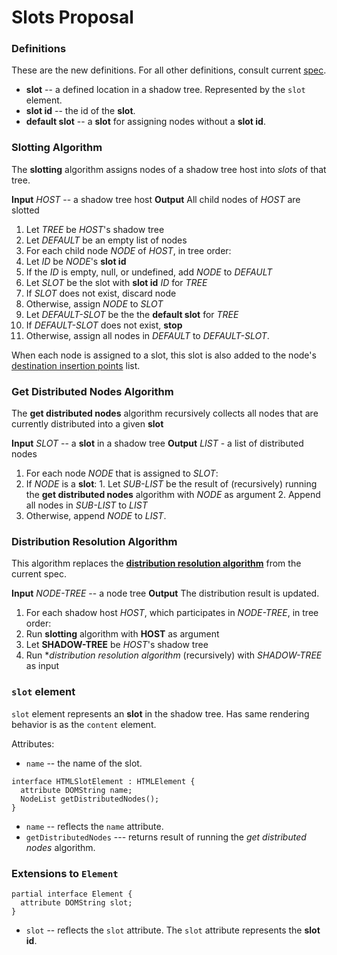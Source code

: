 # Slots Proposal

### Definitions

These are the new definitions. For all other definitions, consult current [spec](http://w3c.github.io/webcomponents/spec/shadow/).

* **slot** -- a defined location in a shadow tree. Represented by the ```slot``` element.
* **slot id** -- the id of the **slot**.
* **default slot** -- a **slot** for assigning nodes without a **slot id**.

### Slotting Algorithm

The **slotting** algorithm assigns nodes of a shadow tree host into *slots* of that tree.

**Input**
  *HOST* -- a shadow tree host
**Output**
  All child nodes of *HOST* are slotted

1. Let *TREE* be *HOST*'s shadow tree
2. Let *DEFAULT* be an empty list of nodes
3. For each child node *NODE* of *HOST*, in tree order:
  1. Let *ID* be *NODE*'s **slot id**
  2. If the *ID* is empty, null, or undefined, add *NODE* to *DEFAULT*
  3. Let *SLOT* be the slot with **slot id** *ID* for *TREE*
  4. If *SLOT* does not exist, discard node
  5. Otherwise, assign *NODE* to *SLOT*
4. Let *DEFAULT-SLOT* be the the **default slot** for *TREE*
5. If *DEFAULT-SLOT* does not exist, **stop**
6. Otherwise, assign all nodes in *DEFAULT* to *DEFAULT-SLOT*.

When each node is assigned to a slot, this slot is also added to the node's [destination insertion points](http://w3c.github.io/webcomponents/spec/shadow/#dfn-destination-insertion-points) list.

### Get Distributed Nodes Algorithm

The **get distributed nodes** algorithm recursively collects all nodes that are currently distributed into a given **slot**

**Input**
 *SLOT* -- a **slot** in a shadow tree
**Output**
 *LIST* - a list of distributed nodes

1. For each node *NODE* that is assigned to *SLOT*:
  1. If *NODE* is a **slot**:
    1. Let *SUB-LIST* be the result of (recursively) running the **get distributed nodes** algorithm with *NODE* as argument
    2. Append all nodes in *SUB-LIST* to *LIST*
  2. Otherwise, append *NODE* to *LIST*.

### Distribution Resolution Algorithm

This algorithm replaces the [**distribution resolution algorithm**](http://w3c.github.io/webcomponents/spec/shadow/#dfn-distribution-resolution-algorithm) from the current spec.

**Input**
  *NODE-TREE* -- a node tree
**Output**
  The distribution result is updated.

1. For each shadow host *HOST*, which participates in *NODE-TREE*, in tree order:
  1. Run **slotting** algorithm with **HOST** as argument
  1. Let **SHADOW-TREE** be *HOST*'s shadow tree
  1. Run **distribution resolution algorithm* (recursively) with *SHADOW-TREE* as input

### `slot` element

```slot``` element represents an **slot** in the shadow tree. Has same rendering behavior is as the ```content``` element.

Attributes:
* ```name``` -- the name of the slot.

```WebIDL
interface HTMLSlotElement : HTMLElement {
  attribute DOMString name;
  NodeList getDistributedNodes();
}
```

* ```name``` -- reflects the ```name``` attribute.
*  ```getDistributedNodes``` --- returns result of running the *get distributed nodes* algorithm.

### Extensions to ```Element```

```WebIDL
partial interface Element {
  attribute DOMString slot;
}
```

* ```slot``` -- reflects the ```slot``` attribute. The ```slot``` attribute represents the **slot id**.
